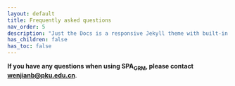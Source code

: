```yaml
---
layout: default
title: Frequently asked questions
nav_order: 5
description: "Just the Docs is a responsive Jekyll theme with built-in search that is easily customizable and hosted on GitHub Pages."
has_children: false
has_toc: false
---
```


**If you have any questions when using SPA<sub>GRM</sub>, please contact wenjianb@pku.edu.cn**.